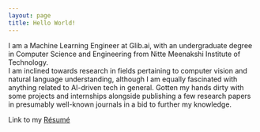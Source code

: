 ```yaml
---
layout: page
title: Hello World!
---
```


I am a Machine Learning Engineer at Glib.ai, with an undergraduate degree in Computer Science and Engineering from Nitte Meenakshi Institute of Technology.<br>
I am inclined towards research in fields pertaining to computer vision and natural language understanding, although I am equally fascinated with anything related to AI-driven tech in general. Gotten my hands dirty with some projects and internships alongside publishing a few research papers in presumably well-known journals in a bid to further my knowledge.

Link to my [Résumé](https://drive.google.com/file/d/1RLCpFa8FVKB_7mvOaMQIAxQ_RAMhg2pY/view?usp=sharing)

